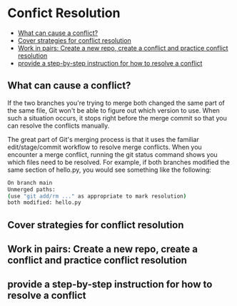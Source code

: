 # Confict Resolution
- [What can cause a conflict? ](#what-can-cause-a-conflict)
- [Cover strategies for conflict resolution](#cover-strategies-for-conflict-resolution)
- [Work in pairs: Create a new repo, create a conflict and practice conflict resolution](#work-in-pairs-create-a-new-repo-create-a-conflict-and-practice-conflict-resolution)
- [provide a step-by-step instruction for how to resolve a conflict](#provide-a-step-by-step-instruction-for-how-to-resolve-a-conflict)

## What can cause a conflict? 
If the two branches you're trying to merge both changed the same part of the same file, Git won't be able to figure out which version to use. When such a situation occurs, it stops right before the merge commit so that you can resolve the conflicts manually.

The great part of Git's merging process is that it uses the familiar edit/stage/commit workflow to resolve merge conflicts. When you encounter a merge conflict, running the git status command shows you which files need to be resolved. For example, if both branches modified the same section of hello.py, you would see something like the following:
```bash
On branch main
Unmerged paths:
(use "git add/rm ..." as appropriate to mark resolution)
both modified: hello.py
```

## Cover strategies for conflict resolution
## Work in pairs: Create a new repo, create a conflict and practice conflict resolution
## provide a step-by-step instruction for how to resolve a conflict